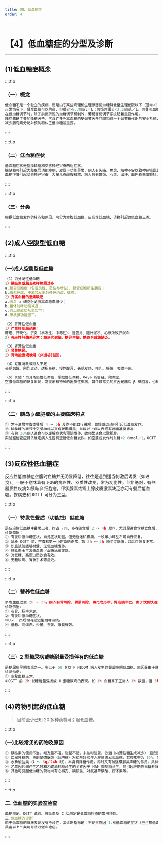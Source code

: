 ```yaml
---
title: 四、低血糖症
order: 4

---
```


# 【4】低血糖症的分型及诊断

<kaodian :text="'生物化学检验记忆卡'" />

<!-- ###### 第二章 糖代谢紊乱及糖尿病的检查

> 临床生化检验 -->

<beitiS/>

---

## (1)低血糖症概念

<son :text="'生物化学检验记忆卡'" text1="(1)低血糖症概念" :textOption="[['熟悉','相关专业知识','专业知识'],['熟练掌握','相关专业知识','专业知识'],['掌握','相关专业知识','专业知识']]" />

::::tip

### （一）概念

```js
低血糖不是一个独立的疾病，而是由于某些病理和生理原因使血糖降低至生理低限以下（通常<2.8mmol／L（50mg／dl））的异常生化状态引起以交感神经兴奋和中枢神经系统异常为主要表现的临床综合征。
正常情况下，餐后血糖可以稍高，但很少>8.3mmol／L；饥饿时很少<3.3mmol／L。两餐间血糖水平主要靠肝脏的内生血糖维持。血糖恒定的主要生理意义是保证中枢神经的供能。脑组织和其他组织的细胞不同，它本身没有糖原储备。脑细胞所需的能量几乎完全直接来自血糖。中枢神经细胞每分钟约需 1OOmg（2.2mg／kg·min）葡萄糖，一天为 14.4g 糖，这就超过了肝脏可初步动员的糖原储备量，因而必须靠定时的饮食进行补充。
在低血糖调节时，除了前面所说的血糖调节机制外，葡萄糖反调节系统起着重要作用。
胰岛素是主要的降糖因子，它与许多升高血糖的反调节因子共同构成一个调节糖代谢的安全系统，该系统中一个或多个部分功能受损，其他部分可以互补或代偿；
减少胰岛素分泌对预防和纠正低血糖最重要。
```

::::

::::tip

### （二）低血糖症状

```js
低血糖症状是指脑缺糖和交感神经兴奋两组症状。
脑缺糖可引起大脑皮层功能抑制，皮质下功能异常，病人有头痛、焦虑、精神不安以致神经错乱的表现，全身或局部性癫痫甚至昏迷、休克或死亡；
血糖下降引起交感神经兴奋、大量儿茶酚胺释放，病人感到饥饿、心慌、出汗，面色苍白和颤抖。这些症状与血糖下降快慢有关，血糖急性下降症状明显，缓慢下降症状轻或不明显。反复发作的慢性低血糖造成的脑组织损害可致病人痴呆。
```

::::

::::tip

### （三）分类

```js
根据低血糖发作的特点和原因，可分为空腹低血糖、反应性低血糖、药物引起的低血糖三类。

```

::::

## (2)成人空腹型低血糖

<son :text="'生物化学检验记忆卡'" text1="(2)成人空腹型低血糖" :textOption="[['超纲','超纲','超纲'],['熟练掌握','相关专业知识','专业知识'],['掌握','相关专业知识','专业知识']]" />

::::tip

### (一)成人空腹型低血糖

```js
（1）内分泌性低血糖
1）胰岛素或胰岛素样物质过多
a.胰岛细胞瘤（包括良性、恶性与增生）、胰管细胞新生胰岛；
b.胰外肿瘤、中胚层发生的各种肉瘤、腺癌。
2）升高血糖的激素缺乏
a.胰岛 α 细胞分泌胰高血糖素减少；
b.垂体前叶功能减退；
c.肾上腺皮质功能低下；
d.甲状腺功能低下。

（2）肝源性低血糖
1）严重肝细胞损害：
肝癌、肝硬化、肝炎（暴发性、中毒性）、胆管炎、胆汁淤积、心衰所致肝淤血
2）先天性肝酶系异常：糖原代谢酶、糖异生酶、糖原合成酶缺乏。

（3）肾源性低血糖
1）肾性糖尿。
2）肾功能衰竭晚期（非透析引起）。

（4）过度消耗或摄入不足：
长期饥饿、剧烈运动、透析失糖、慢性腹泻、长期发热、哺乳、妊娠、吸收不良。

（5）其他：自身免疫性低血糖、酮症性低血糖、Reye 综合征、败血症。
空腹低血糖的反复出现，常提示有特殊的器质性疾病，其中最常见的原因是胰岛 β 细胞瘤，也称胰岛素瘤。
```

::::

::::tip

### （二）胰岛 β 细胞瘤的主要临床特点

```js
① 常于清晨空腹或餐后 4 ～ 5h 发作不能自行缓解，饥饿或运动可引起低血糖发作。
② 脑缺糖的表现比交感神经兴奋症状更明显，半数以上病人表现有嗜睡甚至昏迷。
③ 有约 30%病人进食可以缓解症状和预防发作，故频繁进食以致肥胖。
实验室检查应首先确定病人是否有空腹低血糖发作。如空腹或发作时血糖<2.8mmol／L，OGTT 曲线低平，胰岛素或 C 肽水平相对高于正常，支持诊断。对没有典型低血糖发作的可疑病人需要进一步做其他检查。

```

::::

## (3)反应性低血糖症

<son :text="'生物化学检验记忆卡'" text1="(3)餐后低血糖症" :textOption="[['熟悉','相关专业知识','专业知识'],['熟练掌握','相关专业知识','专业知识'],['掌握','相关专业知识','专业知识']]" />
反应性低血糖症空腹时血糖并无明显降低，往往是遇到适当刺激后诱发（如进食）。一般不意味着有明确的病理性、器质性改变，常为功能性。但非绝对，有些器质性疾病如胰岛 β 细胞瘤，甲状腺素或肾上腺皮质激素缺乏亦可有餐后低血糖。按病史和 0GTT 可分为三型。

::::tip

### （一）特发性餐后（功能性）低血糖

```js
是反应性低血糖中最常见者。约占 70%，多在进食后 2 ～ 4h 发作，尤其是进食含糖饮食后，出现无力，心慌、饥饿、出汗和头痛等症状。确切发病机制还不清楚。有研究表明患者细胞对胰岛素的反应或对胰岛素受体敏感性增高，而胰高血糖素的分泌和作用降低。肾上腺素分泌的代偿导致餐后交感神经症状产生。病人血胰岛素水平往往正常。功能性低血糖多见于 30 岁至 40 岁中年女性，病人多有神经质和精神紧张，实验室和体格检查多正常。
诊断依据：
① 有餐后低血糖症状，自觉症状明显，但无昏迷和癫痫，一般半小时左右可自行恢复。
② 延长 OGTT 时，空腹和第一小时血糖正常，第 2h ～ 3h 降至过低值，以后可恢复正常。
③ 饥饿试验能够耐受，无低血糖发作。
④ 胰岛素水平及胰岛素／血糖比值正常。
⑤ 对低糖、高蛋白质饮食有效。
⑥ 无糖尿病、胃肠手术等病史。
```

::::

::::tip

### （二）营养性低血糖

```js
多发生在进食 2h ～ 3h。病人有胃切除、胃肠切除、幽门成形术、胃造瘘术史。由于饮食快速由胃排空进入小肠，大量葡萄糖吸收引起迷走神经反射过度兴奋和胃肠激素过度分泌刺激胰岛 β 细胞一时性大量分泌胰岛素和急性低血糖发作所致。大量胰岛素的作用引起血糖快速下降，导致交感神经兴奋，大量儿茶酚胺释放而出现一系列低血糖症状。
诊断依据:
① 有胃、肠手术史。
② 有餐后低血糖症状。
③OGTT 出现储存延迟型耐糖曲线。
④ 低糖、高蛋白，少量、多餐、慢食有效。
```

::::

::::tip

### （三）2 型糖尿病或糖耐量受损伴有的低血糖

```js
是糖尿病早期表现之一。多见于 50 岁以下 NIDDM 病人发生的餐后晚期低血糖。原因是由于胰岛素细胞对高血糖引起的胰岛素释放反应延迟所致。病人多肥胖，可有糖尿病或家族史。
诊断依据:
① 空腹血糖正常，
②OGTT 前 2h 似糖耐量受损或 Ⅱ 型糖尿病的表现。如 1h 血糖高于正常人 1h 数值，但 3h ～ 5h 血糖却可降至<2.8mmol／L。
```

::::

## (4)药物引起的低血糖

<son :text="'生物化学检验记忆卡'" text1="(4)糖尿病低血糖症" :textOption="[['熟悉','相关专业知识','专业知识'],['熟练掌握','相关专业知识','专业知识'],['掌握','相关专业知识','专业知识']]" />

> 目前至少已知 20 多种药物可引起低血糖。

::::tip

### (一)比较常见的药物及原因

```js
① 胰岛素的使用不当，如剂量不准，剂型不适，未按时进餐，饮酒（内源性糖生成减少），剧烈运动，热水浴及慢性肾功能不全（胰岛素清除率下降）等；
② 口服降糖药，特别是磺脲类（优降糖）对初用的老年人容易诱发低血糖，其病死率为 10%，而约 5%生存者伴永久性神经损伤。故初剂量不宜过大。
③ 水杨酸盐类（4 ～ 6g／24h 时）。本身有降糖作用，同时又有加强磺脲类降糖的作用，具体机制不清。主要可引起儿童低血糖。
④ 乙醇因代谢产生乙醛和乙酸消耗糖异生的关键因子 NAD 抑制糖异生，易引起肝糖原储备耗竭；同时还抑制皮质激素、生长激素、肾上腺素对低血糖的反应，故大量饮酒，特别是空腹饮酒可引起酒精性低血糖。
⑤ 其他可引起低血糖的药物尚有心得安、磺胺类、对氨基苯磺酸、四环素等。
```

::::

::::tip

### 二. 低血糖的实验室检查

```js
血糖测定、OGTT 试验、胰岛素及 C 肽测定是低血糖检查的常用项目。
三.低血糖的诊断
由于低血糖的临床表现没有特异性，其诊断指标是：不论何原因 1.有低血糖的症状（应注意低血糖的症状和血糖降低的速度有关，降低速度快者症状明显）；2.发作时血糖 ≤2.8mmol／L（60 岁以上老人 ≤3.0mmol／L）； 3.给予葡萄糖后低血糖症状可消除。
具备以上三条可诊断为低血糖症。
```

::::
